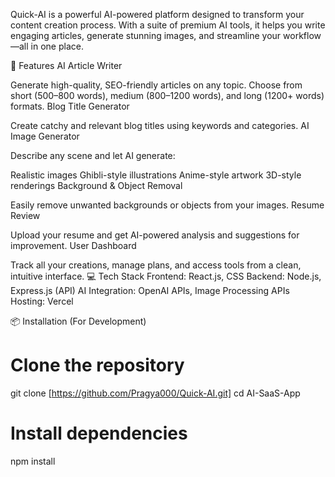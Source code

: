 
Quick-AI is a powerful AI-powered platform designed to transform your content creation process. With a suite of premium AI tools, it helps you write engaging articles, generate stunning images, and streamline your workflow—all in one place.

🚀 Features
AI Article Writer

Generate high-quality, SEO-friendly articles on any topic.
Choose from short (500–800 words), medium (800–1200 words), and long (1200+ words) formats.
Blog Title Generator

Create catchy and relevant blog titles using keywords and categories.
AI Image Generator

Describe any scene and let AI generate:

Realistic images
Ghibli-style illustrations
Anime-style artwork
3D-style renderings
Background & Object Removal

Easily remove unwanted backgrounds or objects from your images.
Resume Review

Upload your resume and get AI-powered analysis and suggestions for improvement.
User Dashboard

Track all your creations, manage plans, and access tools from a clean, intuitive interface.
💻 Tech Stack
Frontend: React.js, CSS
Backend: Node.js, Express.js (API)
AI Integration: OpenAI APIs, Image Processing APIs
Hosting: Vercel

📦 Installation (For Development)
# Clone the repository
git clone [https://github.com/Pragya000/Quick-AI.git]
cd AI-SaaS-App

# Install dependencies
npm install


